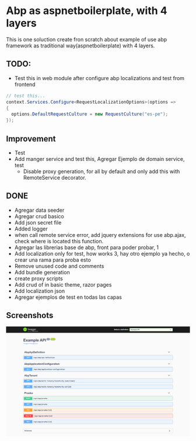 # Abp as aspnetboilerplate, with 4 layers
This is one soluction create fron scratch about example of use abp framework as traditional way(aspnetboilerplate) with 4 layers.

## TODO:


- Test this in web module after configure abp localizations and test from frontend
```csharp
// test this...
context.Services.Configure<RequestLocalizationOptions>(options =>
{
  options.DefaultRequestCulture = new RequestCulture("es-pe");
});
```


## Improvement
- Test
- Add manger service and test this, Agregar Ejemplo de domain service, test
  - Disable proxy generation, for all by default and only add this with RemoteService decorator.

## DONE
- Agregar data seeder
- Agregar crud basico
- Add json secret file
- Added logger
- when call remote service error, add jquery extensions for use abp.ajax, check where is located this function.
- Agregar las librerias base de abp, front para poder probar, 1
- Add localization only for test, how works                 3, hay otro ejemplo ya hecho, o crear una rama para proba esto
- Remove unused code and comments
- Add bundle generation
- create proxy scripts
- Add crud of in basic theme, razor pages
- Add localization json
- Agregar ejemplos de test en todas las capas

## Screenshots


![alt](/images/screencapture-localhost-5001-swagger-index-html-2022-12-02-16_18_03.png)
